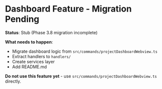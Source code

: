 # Dashboard Feature - Migration Pending

**Status**: Stub (Phase 3.8 migration incomplete)

**What needs to happen**:
- Migrate dashboard logic from `src/commands/projectDashboardWebview.ts`
- Extract handlers to `handlers/`
- Create services layer
- Add README.md

**Do not use this feature yet** - use `src/commands/projectDashboardWebview.ts` directly.
